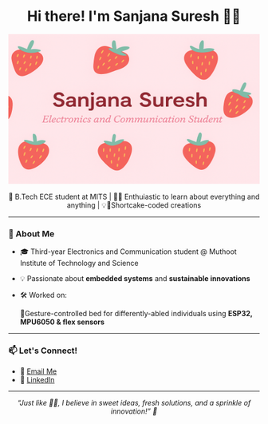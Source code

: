 <h1 align="center">Hi there! I'm Sanjana Suresh 🍓🍰</h1>
<!-- Banner -->
<img src="https://github.com/SANUSAN7619/SANUSAN7619/blob/main/banner.png" alt="Strawberry Shortcake Banner" width="100%" height="300px"/>



<p align="center">
  🍓 B.Tech ECE student at MITS | 👩‍💻 Enthuiastic to learn about everything and anything |  💡🍓Shortcake-coded creations 
</p>

---

### 🌟 About Me

- 🎓 Third-year Electronics and Communication student @ Muthoot Institute of Technology and Science  
- 💡 Passionate about **embedded systems** and **sustainable innovations**
- 🛠️ Worked on:

  🍓Gesture-controlled bed for differently-abled individuals using **ESP32, MPU6050 & flex sensors**

---

### 📫 Let's Connect!

- 📧 [Email Me](mailto:sanjanasuresh630@gmail.com)
- 💼 [LinkedIn](https://www.linkedin.com/in/sanjanasuresh7619/)

---

<p align="center">
  <em>“Just like 🍓🍰, I believe in sweet ideas, fresh solutions, and a sprinkle of innovation!” 🍓</em>
</p>

